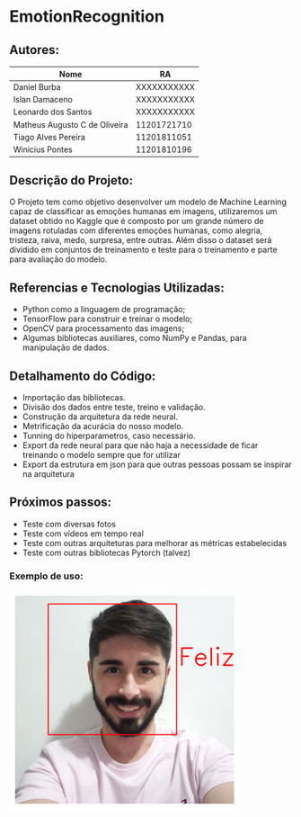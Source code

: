 # EmotionRecognition

## Autores:

| Nome                               | RA          |
|------------------------------------|-------------|
| Daniel Burba                       | XXXXXXXXXXX |
| Islan Damaceno                     | XXXXXXXXXXX |
| Leonardo dos Santos                | XXXXXXXXXXX |
| Matheus Augusto C de Oliveira      | 11201721710 |
| Tiago Alves Pereira                | 11201811051 |
| Winicius Pontes                    | 11201810196 |

## Descrição do Projeto:

O Projeto tem como objetivo desenvolver um modelo de Machine Learning capaz de classificar as emoções humanas em imagens, utilizaremos um dataset obtido no Kaggle que é composto por um grande número de imagens rotuladas com diferentes emoções humanas, como alegria, tristeza, raiva, medo, surpresa, entre outras. Além disso o dataset será dividido em conjuntos de treinamento e teste para o treinamento e parte para avaliação do modelo.

## Referencias e Tecnologias Utilizadas:

* Python como a linguagem de programação;
* TensorFlow para construir e treinar o modelo;
* OpenCV para processamento das imagens;
* Algumas bibliotecas auxiliares, como NumPy e Pandas, para manipulação de dados.


## Detalhamento do Código:
- Importação das bibliotecas.
- Divisão dos dados entre teste, treino e validação.
- Construção da arquitetura da rede neural.
- Metrificação da acurácia do nosso modelo. 
- Tunning do hiperparametros, caso necessário.
- Export da rede neural para que não haja a necessidade de ficar treinando o modelo sempre que for utilizar
- Export da estrutura em json para que outras pessoas possam se inspirar na arquitetura


## Próximos passos:
- Teste com diversas fotos 
- Teste com vídeos em tempo real
- Teste com outras arquiteturas para melhorar as métricas estabelecidas
- Teste com outras bibliotecas Pytorch (talvez)




### Exemplo de uso:


![Texto alternativo](./output.png)



